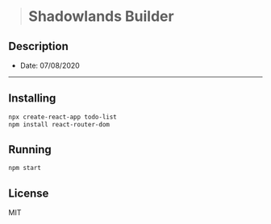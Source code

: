 > # Shadowlands Builder

## Description

- Date: 07/08/2020

---

## Installing

```sh
npx create-react-app todo-list
npm install react-router-dom
```

## Running

```sh
npm start
```

## License

MIT
